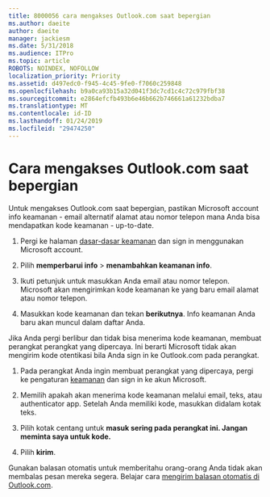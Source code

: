 ```yaml
---
title: 8000056 cara mengakses Outlook.com saat bepergian
ms.author: daeite
author: daeite
manager: jackiesm
ms.date: 5/31/2018
ms.audience: ITPro
ms.topic: article
ROBOTS: NOINDEX, NOFOLLOW
localization_priority: Priority
ms.assetid: d497edc0-f945-4c45-9fe0-f7060c259848
ms.openlocfilehash: b9a0ca93b15a32d041f3dc7cd1c4c72c979fbf38
ms.sourcegitcommit: e2864efcfb493b6e46b662b746661a61232bdba7
ms.translationtype: MT
ms.contentlocale: id-ID
ms.lasthandoff: 01/24/2019
ms.locfileid: "29474250"
---
```

# <a name="how-to-access-outlookcom-while-traveling"></a>Cara mengakses Outlook.com saat bepergian

Untuk mengakses Outlook.com saat bepergian, pastikan Microsoft account info keamanan - email alternatif alamat atau nomor telepon mana Anda bisa mendapatkan kode keamanan - up-to-date.
  
1. Pergi ke halaman [dasar-dasar keamanan](https://go.microsoft.com/fwlink/p/?linkid=842325) dan sign in menggunakan Microsoft account. 
    
2. Pilih **memperbarui info** \> **menambahkan keamanan info**. 
    
3. Ikuti petunjuk untuk masukkan Anda email atau nomor telepon. Microsoft akan mengirimkan kode keamanan ke yang baru email alamat atau nomor telepon.
    
4. Masukkan kode keamanan dan tekan **berikutnya**. Info keamanan Anda baru akan muncul dalam daftar Anda. 
    
Jika Anda pergi berlibur dan tidak bisa menerima kode keamanan, membuat perangkat perangkat yang dipercaya. Ini berarti Microsoft tidak akan mengirim kode otentikasi bila Anda sign in ke Outlook.com pada perangkat.
  
1. Pada perangkat Anda ingin membuat perangkat yang dipercaya, pergi ke pengaturan [keamanan](https://go.microsoft.com/fwlink/p/?linkid=2002000&amp;clcid=0x409) dan sign in ke akun Microsoft. 
    
2. Memilih apakah akan menerima kode keamanan melalui email, teks, atau authenticator app. Setelah Anda memiliki kode, masukkan didalam kotak teks.
    
3. Pilih kotak centang untuk **masuk sering pada perangkat ini. Jangan meminta saya untuk kode.**
    
4. Pilih **kirim**. 
    
Gunakan balasan otomatis untuk memberitahu orang-orang Anda tidak akan membalas pesan mereka segera. Belajar cara [mengirim balasan otomatis di Outlook.com](https://go.microsoft.com/fwlink/p/?linkid=2002100&amp;clcid=0x409).
  

